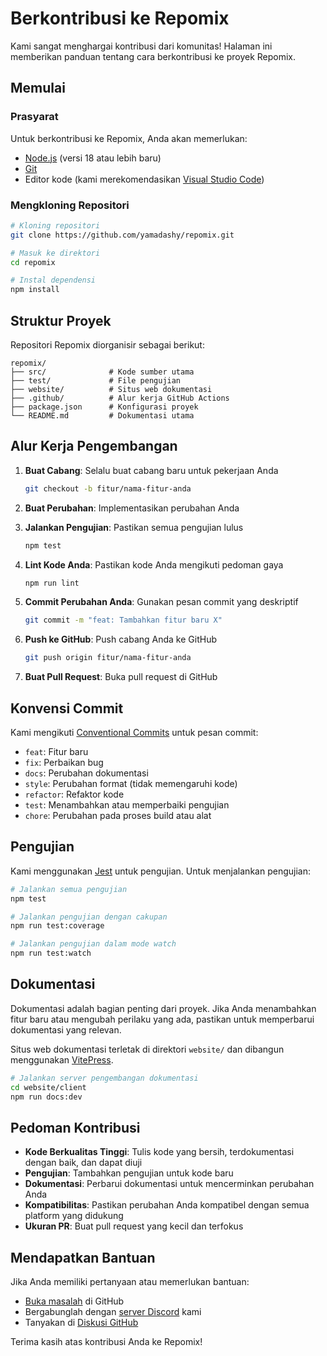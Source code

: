 # Berkontribusi ke Repomix

<script setup>
import HomeBadges from '../../../../components/HomeBadges.vue'
</script>

<HomeBadges />

Kami sangat menghargai kontribusi dari komunitas! Halaman ini memberikan panduan tentang cara berkontribusi ke proyek Repomix.

## Memulai

### Prasyarat

Untuk berkontribusi ke Repomix, Anda akan memerlukan:

- [Node.js](https://nodejs.org/) (versi 18 atau lebih baru)
- [Git](https://git-scm.com/)
- Editor kode (kami merekomendasikan [Visual Studio Code](https://code.visualstudio.com/))

### Mengkloning Repositori

```bash
# Kloning repositori
git clone https://github.com/yamadashy/repomix.git

# Masuk ke direktori
cd repomix

# Instal dependensi
npm install
```

## Struktur Proyek

Repositori Repomix diorganisir sebagai berikut:

```
repomix/
├── src/              # Kode sumber utama
├── test/             # File pengujian
├── website/          # Situs web dokumentasi
├── .github/          # Alur kerja GitHub Actions
├── package.json      # Konfigurasi proyek
└── README.md         # Dokumentasi utama
```

## Alur Kerja Pengembangan

1. **Buat Cabang**: Selalu buat cabang baru untuk pekerjaan Anda
   ```bash
   git checkout -b fitur/nama-fitur-anda
   ```

2. **Buat Perubahan**: Implementasikan perubahan Anda

3. **Jalankan Pengujian**: Pastikan semua pengujian lulus
   ```bash
   npm test
   ```

4. **Lint Kode Anda**: Pastikan kode Anda mengikuti pedoman gaya
   ```bash
   npm run lint
   ```

5. **Commit Perubahan Anda**: Gunakan pesan commit yang deskriptif
   ```bash
   git commit -m "feat: Tambahkan fitur baru X"
   ```

6. **Push ke GitHub**: Push cabang Anda ke GitHub
   ```bash
   git push origin fitur/nama-fitur-anda
   ```

7. **Buat Pull Request**: Buka pull request di GitHub

## Konvensi Commit

Kami mengikuti [Conventional Commits](https://www.conventionalcommits.org/) untuk pesan commit:

- `feat`: Fitur baru
- `fix`: Perbaikan bug
- `docs`: Perubahan dokumentasi
- `style`: Perubahan format (tidak memengaruhi kode)
- `refactor`: Refaktor kode
- `test`: Menambahkan atau memperbaiki pengujian
- `chore`: Perubahan pada proses build atau alat

## Pengujian

Kami menggunakan [Jest](https://jestjs.io/) untuk pengujian. Untuk menjalankan pengujian:

```bash
# Jalankan semua pengujian
npm test

# Jalankan pengujian dengan cakupan
npm run test:coverage

# Jalankan pengujian dalam mode watch
npm run test:watch
```

## Dokumentasi

Dokumentasi adalah bagian penting dari proyek. Jika Anda menambahkan fitur baru atau mengubah perilaku yang ada, pastikan untuk memperbarui dokumentasi yang relevan.

Situs web dokumentasi terletak di direktori `website/` dan dibangun menggunakan [VitePress](https://vitepress.dev/).

```bash
# Jalankan server pengembangan dokumentasi
cd website/client
npm run docs:dev
```

## Pedoman Kontribusi

- **Kode Berkualitas Tinggi**: Tulis kode yang bersih, terdokumentasi dengan baik, dan dapat diuji
- **Pengujian**: Tambahkan pengujian untuk kode baru
- **Dokumentasi**: Perbarui dokumentasi untuk mencerminkan perubahan Anda
- **Kompatibilitas**: Pastikan perubahan Anda kompatibel dengan semua platform yang didukung
- **Ukuran PR**: Buat pull request yang kecil dan terfokus

## Mendapatkan Bantuan

Jika Anda memiliki pertanyaan atau memerlukan bantuan:

- [Buka masalah](https://github.com/yamadashy/repomix/issues) di GitHub
- Bergabunglah dengan [server Discord](https://discord.gg/wNYzTwZFku) kami
- Tanyakan di [Diskusi GitHub](https://github.com/yamadashy/repomix/discussions)

Terima kasih atas kontribusi Anda ke Repomix!
